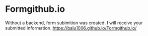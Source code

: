 # Formgithub.io
Without a backend, form subimition was created. I will receive your submitted information.
https://balu1006.github.io/Formgithub.io/
